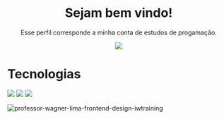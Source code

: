<h1 align="center">
  Sejam bem vindo!
</h1>
<p align="center">
  Esse perfil corresponde a minha conta de estudos de progamação.
</p>

<p align="center">
  <a href="https://github.com/DenverCoder1/readme-typing-svg">
	  <img src="https://readme-typing-svg.herokuapp.com?lines=Fala+Galera;Me+chamo+Wagner+Lima;Sou+professor,+Designer,+Desenvolvedor+e+Gestor+de+Tráfego!&center=true&width=780&height=45">
  </a>
</p>

# Tecnologias

<img src="https://img.shields.io/badge/html5-ff6600?style=for-the-badge&logo=html5&logoColor=white" /> <img src="https://img.shields.io/badge/css3-0000ff?style=for-the-badge&logo=css3&logoColor=white" /> <img src="https://img.shields.io/badge/facebook-blue?style=for-the-badge&logo=facebook&logoColor=white" />



![professor-wagner-lima-frontend-design-iwtraining](https://github.com/wagnerlimanet/wagnerlimanet/assets/80631657/6b746c2d-2187-4a5f-b127-9ef4e365b8e4)
